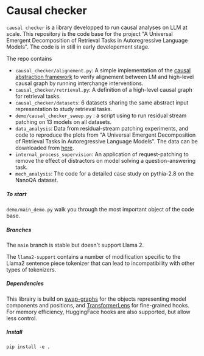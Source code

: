 # Causal checker

`causal checker` is a library developped to run causal analyses on LLM at scale. This repository is the code base for the project "A Universal Emergent Decomposition of  Retrieval Tasks in Autoregressive Language Models". The code is in still in early developement stage.

The repo contains
* `causal_checker/alignement.py`: A simple implementation of the [causal abstraction framework](https://arxiv.org/abs/2106.02997) to verify alignement between LM and high-level causal graph by running interchange interventions.
* `causal_checker/retrieval.py`: A definition of a high-level causal graph for retrieval tasks.
* `causal_checker/datasets`: 6 datasets sharing the same abstract input representation to study retrieval tasks.
* `demo/causal_checker_sweep.py` : a script using to run residual stream patching on 13 models on all datasets.
* `data_analysis`: Data from residual-stream patching experiments, and code to reproduce the plots from "A Universal Emergent Decomposition of  Retrieval Tasks in Autoregressive Language Models". The data can be downloaded from [here](https://drive.google.com/file/d/1-ObQJftSeERZqsGFA5cKJFtwDniapKW1/view?usp=sharing).
* `internal_process_supervision`: An application of request-patching to remove the effect of distractors on model solving a question-answering task.
* `mech_analysis`: The code for a detailed case study on pythia-2.8 on the NanoQA dataset.

##### To start

`demo/main_demo.py` walk you through the most important object of the code base.

##### Branches

The `main` branch is stable but doesn't support Llama 2. 

The `llama2-support` contains a number of modification specific to the Llama2 sentence piece tokenizer that can lead to incompatibility with other types of tokenizers.

##### Dependencies

This librairy is build on [swap-graphs](https://github.com/aVariengien/swap-graphs) for the objects representing model components and positions, and [TransformerLens](https://github.com/neelnanda-io/TransformerLens) for fine-grained hooks. For memory efficiency, HuggingFace hooks are also supported, but allow less control. 

##### Install

`pip install -e .`